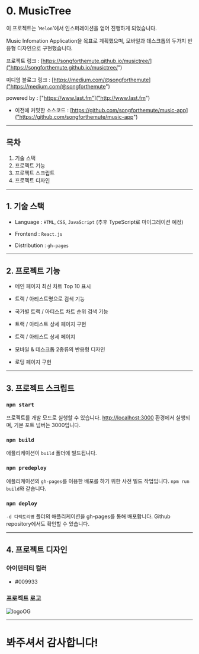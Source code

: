 # 0. MusicTree

이 프로젝트는 '`Melon`'에서 인스퍼레이션을 얻어 진행하게 되었습니다.

Music Infomation Application을 목표로 계획했으며, 모바일과 데스크톱의 두가지 반응형 디자인으로 구현했습니다.

프로젝트 링크 : [https://songforthemute.github.io/musictree/]("https://songforthemute.github.io/musictree/")

미디엄 블로그 링크 : [https://medium.com/@songforthemute]("https://medium.com/@songforthemute")

powered by : ["https://www.last.fm"]("http://www.last.fm")

- 이전에 커밋한 소스코드 : [https://github.com/songforthemute/music-app]("https://github.com/songforthemute/music-app")

---

## 목차

1. 기술 스택
2. 프로젝트 기능
3. 프로젝트 스크립트
4. 프로젝트 디자인

---

## 1. 기술 스택

-   Language : `HTML`, `CSS`, `JavaScript` (추후 TypeScript로 마이그레이션 예정)

-   Frontend : `React.js`

-   Distribution : `gh-pages`

---

## 2. 프로젝트 기능

-   메인 페이지 최신 차트 Top 10 표시

-   트랙 / 아티스트명으로 검색 기능

-   국가별 트랙 / 아티스트 차트 순위 검색 기능

-   트랙 / 아티스트 상세 페이지 구현

-   트랙 / 아티스트 상세 페이지

-   모바일 & 데스크톱 2종류의 반응형 디자인

-   로딩 페이지 구현

---

## 3. 프로젝트 스크립트

### `npm start`

프로젝트를 개발 모드로 실행할 수 있습니다. [http://localhost:3000]("http://localhost:3000") 환경에서 실행되며, 기본 포트 넘버는 3000입니다.

### `npm build`

애플리케이션이 `build` 폴더에 빌드됩니다.

### `npm predeploy`

애플리케이션의 `gh-pages`를 이용한 배포를 하기 위한 사전 빌드 작업입니다. `npm run build`와 같습니다.

### `npm deploy`

`-d 디렉토리명` 폴더의 애플리케이션을 gh-pages를 통해 배포합니다. Github repository에서도 확인할 수 있습니다.

---

## 4. 프로젝트 디자인

### 아이덴티티 컬러

-   #009933

### 프로젝트 로고

![logoOG](https://user-images.githubusercontent.com/105373350/174458759-e0d9316b-4cc3-495d-b3c4-c091d4de3173.png)

---

# 봐주셔서 감사합니다!
